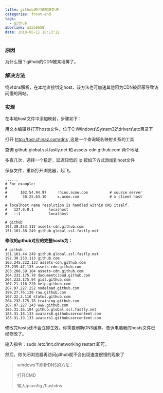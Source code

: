 ```yaml
---
title: github访问慢解决办法
categories: front-end
tags:
  - github
abbrlink: a35b8659
date: 2018-06-11 18:13:12
---
```


### 原因
为什么慢？github的CDN被某墙屏了。

### 解决方法
绕过dns解析，在本地直接绑定host，该方法也可加速其他因为CDN被屏蔽导致访问慢的网站。

### 实现
在本地host文件中添加映射，步骤如下：

用文本编辑器打开hosts文件，位于C:\Windows\System32\drivers\etc目录下

打开 http://tool.chinaz.com/dns ,这是一个查询域名映射关系的工具

查询 github.global.ssl.fastly.net 和 assets-cdn.github.com 两个地址

多查几次，选择一个稳定，延迟较低的 ip 按如下方式添加到host文件

保存文件，重新打开浏览器，起飞。

```
......
# For example:
#
#      102.54.94.97     rhino.acme.com          # source server
#       38.25.63.10     x.acme.com              # x client host

# localhost name resolution is handled within DNS itself.
#   127.0.0.1       localhost
#   ::1             localhost

# github
192.30.253.112 assets-cdn.github.com
151.101.88.249 github.global.ssl.fastly.net
```

**修改的github对应的完整hosts为：**
```
# github
151.101.44.249 github.global.ssl.fastly.net 
192.30.253.113 github.com 
103.245.222.133 assets-cdn.github.com 
23.235.47.133 assets-cdn.github.com 
203.208.39.104 assets-cdn.github.com 
204.232.175.78 documentcloud.github.com 
204.232.175.94 gist.github.com 
107.21.116.220 help.github.com 
207.97.227.252 nodeload.github.com 
199.27.76.130 raw.github.com 
107.22.3.110 status.github.com 
204.232.175.78 training.github.com 
207.97.227.243 www.github.com 
185.31.16.184 github.global.ssl.fastly.net 
185.31.18.133 avatars0.githubusercontent.com 
185.31.19.133 avatars1.githubusercontent.com
```

修改完hosts还不会立即生效，你需要刷新DNS缓存，告诉电脑我的hosts文件已经修改了。

输入指令：sudo /etc/init.d/networking restart 即可。

然后，你关闭浏览器再访问github就不会出现速度很慢的现象了

> windows下刷新DNS的方法：
> 
> 打开CMD
> 
> 输入ipconfig /flushdns